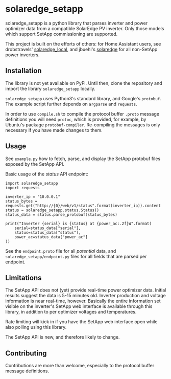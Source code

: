 # solaredge_setapp

solaredge_setapp is a python library that parses inverter and power optimizer data from a compatible SolarEdge PV inverter. Only those models which support SetApp commissioning are supported.

This project is built on the efforts of others: for Home Assistant users, see drobstravels' <a href="https://github.com/drobstravels/solaredge_local">solaredge_local</a>, and jbuehl's <a href="https://github.com/jbuehl/solaredge">solaredge</a> for all non-SetApp power inverters.

## Installation

The library is not yet available on PyPi. Until then, clone the repository and import the library `solaredge_setapp` locally.

`solaredge_setapp` uses Python3's standard library, and Google's `protobuf`. The example script further depends on `argparse` and `requests`. 

In order to use `compile.sh` to compile the protocol buffer `.proto` message definitions you will need `protoc`, which is provided, for example, by Ubuntu's package `protobuf-compiler`. Re-compiling the messages is only necessary if you have made changes to them.

## Usage

See `example.py` how to fetch, parse, and display the SetApp protobuf files exposed by the SetApp API.

Basic usage of the *status* API endpoint:

```
import solaredge_setapp
import requests

inverter_ip = "10.0.0.1"
status_bytes = requests.get("http://{0}/web/v1/status".format(inverter_ip)).content
status = solaredge_setapp.status.Status()
status_data = status.parse_protobuf(status_bytes) 

print("Inverter {serial} is {status} at {power_ac:.2f}W".format(
    serial=status_data["serial"],
    status=status_data["status"],
    power_ac=status_data["power_ac"]
))
```

See the `endpoint.proto` file for all *potential* data, and `solaredge_setapp/endpoint.py` files for all fields that are parsed per endpoint.

## Limitations

The SetApp API does not (yet) provide real-time power optimizer data. Initial results suggest the data is 5-15 minutes old. Inverter production and voltage information is near real-time, however. Basically the entire information set visible on the inverter's SetApp web interface is available through this library, in addition to per  optimizer voltages and temperatures.

Rate limiting will kick in if you have the SetApp web interface open while also polling using this library.

The SetApp API is new, and therefore likely to change.

## Contributing

Contributions are more than welcome, especially to the protocol buffer message definitions.